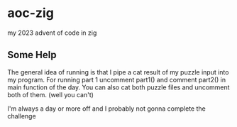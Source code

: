 # aoc-zig
my 2023 advent of code in zig

## Some Help
The general idea of running is that I pipe a cat result of my puzzle input into my program.
For running part 1 uncomment part1() and comment part2() in main function of the day.
You can also cat both puzzle files and uncomment both of them. (well you can't)

I'm always a day or more off and I probably not gonna complete the challenge
